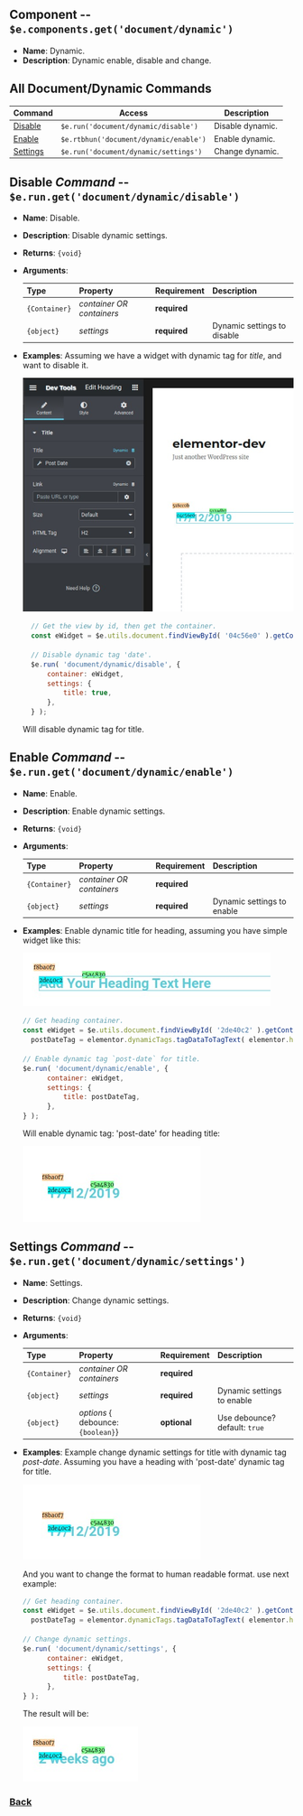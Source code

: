 ## Component -- `$e.components.get('document/dynamic')`

*  **Name**: Dynamic.
*  **Description**: Dynamic enable, disable and change.

## All **Document/Dynamic** Commands
| Command               | Access                                  | Description         
|-----------------------|-----------------------------------------|-----------------------------------------
| [Disable](#disable-command----erungetdocumentdynamicdisable)    | `$e.run('document/dynamic/disable')`    | Disable dynamic. 
| [Enable](#enable-command----erungetdocumentdynamicenable)       | `$e.rtbhun('document/dynamic/enable')`     | Enable dynamic.
| [Settings](#settings-command----erungetdocumentdynamicsettings) | `$e.run('document/dynamic/settings')`   | Change dynamic.


## Disable _Command_ -- `$e.run.get('document/dynamic/disable')`
*  **Name**: Disable.
*  **Description**: Disable dynamic settings.
*  **Returns**: `{void}`
*  **Arguments**: 

    | Type          | Property                  | Requirement       | Description |
    |---            |---                        |---                |---|
    | `{Container}` | _container OR containers_ | **required**      | 
    | `{object}`    | _settings_                | **required**      | Dynamic settings to disable <TODO EXPLAIN WHY>

* **Examples**:
    Assuming we have a widget with dynamic tag for *title*, and want to disable it.
    
    ![edocument-dynamic-1](../images/edocument-dynamic/1.jpg)

    ```javascript
      // Get the view by id, then get the container.
      const eWidget = $e.utils.document.findViewById( '04c56e0' ).getContainer();
  
      // Disable dynamic tag 'date'.
      $e.run( 'document/dynamic/disable', {
          container: eWidget,
          settings: {
              title: true,
          },
      } );
    ```
    Will disable dynamic tag for title.

## Enable _Command_ -- `$e.run.get('document/dynamic/enable')`
*  **Name**: Enable.
*  **Description**: Enable dynamic settings.
*  **Returns**: `{void}`
*  **Arguments**: 

    | Type          | Property                  | Requirement       | Description |
    |---            |---                        |---                |---|
    | `{Container}` | _container OR containers_ | **required**      | 
    | `{object}`    | _settings_                | **required**      | Dynamic settings to enable

* **Examples**:
    Enable dynamic title for heading, assuming you have simple widget like this:
    
    ![Example2](../images/edocument-dynamic/2.jpg)
    ```javascript
    // Get heading container.
    const eWidget = $e.utils.document.findViewById( '2de40c2' ).getContainer(),
      postDateTag = elementor.dynamicTags.tagDataToTagText( elementor.helpers.getUniqueID(), 'post-date', new Backbone.Model( {} ));
  
    // Enable dynamic tag `post-date` for title.
    $e.run( 'document/dynamic/enable', {
          container: eWidget,
          settings: {
              title: postDateTag,
          },
    } );
    ```
    Will enable dynamic tag: 'post-date' for heading title:
    
    ![edocument-dynamic-3](../images/edocument-dynamic/3.jpg)


## Settings _Command_ -- `$e.run.get('document/dynamic/settings')`
*  **Name**: Settings.
*  **Description**: Change dynamic settings.
*  **Returns**: `{void}`
*  **Arguments**: 

    | Type          | Property                           | Requirement       | Description |
    |---            |---                                 |---                |---|
    | `{Container}` | _container OR containers_          | **required**      | 
    | `{object}`    | _settings_                         | **required**      | Dynamic settings to enable
    | `{object}`    | _options_ { debounce: `{boolean}`} | **optional**      | Use debounce? default: `true`

* **Examples**:
    Example change dynamic settings for title with dynamic tag *post-date*.
    Assuming you have a heading with 'post-date' dynamic tag for title.
    
    ![edocument-dynamic-3](../images/edocument-dynamic/3.jpg)
    
    And you want to change the format to human readable format. use next example:
    
    ```javascript
    // Get heading container.
    const eWidget = $e.utils.document.findViewById( '2de40c2' ).getContainer(),
      postDateTag = elementor.dynamicTags.tagDataToTagText( elementor.helpers.getUniqueID(), 'post-date', new Backbone.Model( { format: 'human'} ));
    
    // Change dynamic settings.
    $e.run( 'document/dynamic/settings', {
          container: eWidget,
          settings: {
              title: postDateTag,
          },
    } );
    ```
    The result will be:
    
    ![edocument-dynamic-4](../images/edocument-dynamic/4.jpg)



### [Back](edocument.md) 
